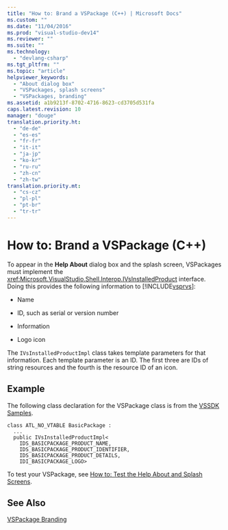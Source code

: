 ```yaml
---
title: "How to: Brand a VSPackage (C++) | Microsoft Docs"
ms.custom: ""
ms.date: "11/04/2016"
ms.prod: "visual-studio-dev14"
ms.reviewer: ""
ms.suite: ""
ms.technology: 
  - "devlang-csharp"
ms.tgt_pltfrm: ""
ms.topic: "article"
helpviewer_keywords: 
  - "About dialog box"
  - "VSPackages, splash screens"
  - "VSPackages, branding"
ms.assetid: a1b9213f-8702-4716-8623-cd3705d531fa
caps.latest.revision: 10
manager: "douge"
translation.priority.ht: 
  - "de-de"
  - "es-es"
  - "fr-fr"
  - "it-it"
  - "ja-jp"
  - "ko-kr"
  - "ru-ru"
  - "zh-cn"
  - "zh-tw"
translation.priority.mt: 
  - "cs-cz"
  - "pl-pl"
  - "pt-br"
  - "tr-tr"
---
```

# How to: Brand a VSPackage (C++)
To appear in the **Help About** dialog box and the splash screen, VSPackages must implement the <xref:Microsoft.VisualStudio.Shell.Interop.IVsInstalledProduct> interface. Doing this provides the following information to [!INCLUDE[vsprvs](../code-quality/includes/vsprvs_md.md)]:  
  
-   Name  
  
-   ID, such as serial or version number  
  
-   Information  
  
-   Logo icon  
  
 The `IVsInstalledProductImpl` class takes template parameters for that information. Each template parameter is an ID. The first three are IDs of string resources and the fourth is the resource ID of an icon.  
  
## Example  
 The following class declaration for the VSPackage class is from the [VSSDK Samples](../misc/vssdk-samples.md).  
  
```  
class ATL_NO_VTABLE BasicPackage :   
  ...  
  public IVsInstalledProductImpl<  
    IDS_BASICPACKAGE_PRODUCT_NAME,  
    IDS_BASICPACKAGE_PRODUCT_IDENTIFIER,   
    IDS_BASICPACKAGE_PRODUCT_DETAILS,   
    IDI_BASICPACKAGE_LOGO>  
```  
  
 To test your VSPackage, see [How to: Test the Help About and Splash Screens](../misc/how-to-test-the-help-about-and-splash-screens.md).  
  
## See Also  
 [VSPackage Branding](../misc/vspackage-branding.md)